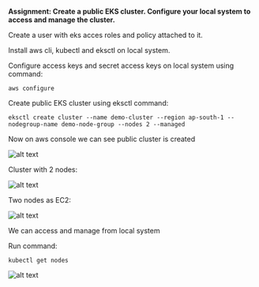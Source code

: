 **Assignment: Create a public EKS cluster. Configure your local system to access and manage the cluster.**

Create a user with eks acces roles and policy attached to it.

Install aws cli, kubectl and eksctl on local system.

Configure access keys and secret access keys on local system using command:

```aws configure```

Create public EKS cluster using eksctl command:

```eksctl create cluster --name demo-cluster --region ap-south-1 --nodegroup-name demo-node-group --nodes 2 --managed```

Now on aws console we can see public cluster is created

![alt text](../Day-5/1.png)

Cluster with 2 nodes:

![alt text](../Day-5/2.png)

Two nodes as EC2:

![alt text](../Day-5/3.png)

We can access and manage from local system

Run command:

```kubectl get nodes```

![alt text](../Day-5/4.png)
